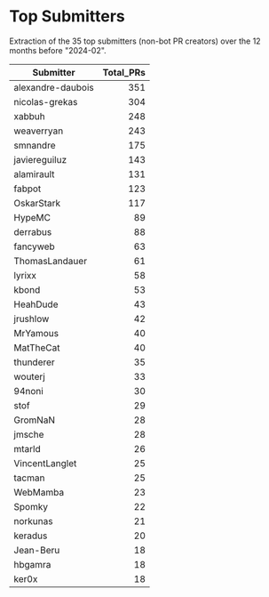 # Top Submitters

Extraction of the 35 top submitters (non-bot PR creators) 
over the 12 months before "2024-02".


| Submitter         | Total_PRs |
| ----------------- | --------: |
| alexandre-daubois |       351 |
| nicolas-grekas    |       304 |
| xabbuh            |       248 |
| weaverryan        |       243 |
| smnandre          |       175 |
| javiereguiluz     |       143 |
| alamirault        |       131 |
| fabpot            |       123 |
| OskarStark        |       117 |
| HypeMC            |        89 |
| derrabus          |        88 |
| fancyweb          |        63 |
| ThomasLandauer    |        61 |
| lyrixx            |        58 |
| kbond             |        53 |
| HeahDude          |        43 |
| jrushlow          |        42 |
| MrYamous          |        40 |
| MatTheCat         |        40 |
| thunderer         |        35 |
| wouterj           |        33 |
| 94noni            |        30 |
| stof              |        29 |
| GromNaN           |        28 |
| jmsche            |        28 |
| mtarld            |        26 |
| VincentLanglet    |        25 |
| tacman            |        25 |
| WebMamba          |        23 |
| Spomky            |        22 |
| norkunas          |        21 |
| keradus           |        20 |
| Jean-Beru         |        18 |
| hbgamra           |        18 |
| ker0x             |        18 |

